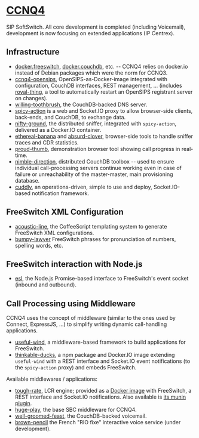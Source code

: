 [CCNQ4](http://ccnq.shimaore.net)
=================================

SIP SoftSwitch. All core development is completed (including Voicemail), development is now focusing on extended applications (IP Centrex).

Infrastructure
--------------

* [docker.freeswitch](https://github.com/shimaore/docker.freeswitch), [docker.couchdb](https://github.com/shimaore/docker.couchdb), etc. -- CCNQ4 relies on docker.io instead of Debian packages which were the norm for CCNQ3.
* [ccnq4-opensips](https://github.com/shimaore/ccnq4-opensips), OpenSIPS-as-Docker-image integrated with configuration, CouchDB interfaces, REST management, ... (includes [royal-thing](https://github.com/shimaore/royal-thing), a tool to automatically restart an OpenSIPS registrant server on changes).
* [willing-toothbrush](https://github.com/shimaore/willing-toothbrush), the CouchDB-backed DNS server.
* [spicy-action](https://github.com/shimaore/spicy-action) is a web and Socket.IO proxy to allow browser-side clients, back-ends, and CouchDB, to exchange data.
* [nifty-ground](https://github.com/shimaore/nifty-ground), the distributed sniffer, integrated with `spicy-action`, delivered as a Docker.IO container.
* [ethereal-banana](https://github.com/shimaore/ethereal-banana) and [absurd-clover](https://github.com/shimaore/absurd-clover), browser-side tools to handle sniffer traces and CDR statistics.
* [proud-thumb](https://github.com/shimaore/proud-thumb), demonstration browser tool showing call progress in real-time.
* [nimble-direction](https://github.com/shimaore/nimble-direction), distributed CouchDB toolbox -- used to ensure individual call-processing servers continue working even in case of failure or unreachability of the master-master, main provisioning database.
* [cuddly](https://github.com/shimaore/cuddly), an operations-driven, simple to use and deploy, Socket.IO-based notification framework.

FreeSwitch XML Configuration
----------------------------

* [acoustic-line](https://github.com/shimaore/acoustic-line), the CoffeeScript templating system to generate FreeSwitch XML configurations.
* [bumpy-lawyer](https://github.com/shimaore/bumpy-lawyer) FreeSwitch phrases for pronunciation of numbers, spelling words, etc.

FreeSwitch interaction with Node.js
-----------------------------------

* [esl](https://github.com/shimaore/esl), the Node.js Promise-based interface to FreeSwitch's event socket (inbound and outbound).

Call Processing using Middleware
--------------------------------

CCNQ4 uses the concept of middleware (similar to the ones used by Connect, ExpressJS, ...) to simplify writing dynamic call-handling applications.

* [useful-wind](https://github.com/shimaore/useful-wind), a middleware-based framework to build applications for FreeSwitch.
* [thinkable-ducks](https://github.com/shimaore/thinkable-ducks), a npm package and Docker.IO image extending `useful-wind` with a REST interface and Socket.IO event notifications (to the `spicy-action` proxy) and embeds FreeSwitch.

Available middlewares / applications:

* [tough-rate](https://github.com/shimaore/tough-rate/), LCR engine; provided as a [Docker image](https://gtihub.com/shimaore/docker.tough-rate) with FreeSwitch, a REST interface and Socket.IO notifications. Also available is [its munin plugin](https://github.com/shimaore/earsplitting-food).
* [huge-play](https://github.com/shimaore/huge-play), the base SBC middleware for CCNQ4.
* [well-groomed-feast](https://github.com/shimaore/well-groomed-feast), the CouchDB-backed voicemail.
* [brown-pencil](https://github.com/shimaore/brown-pencil) the French "RIO fixe" interactive voice service (under development).

